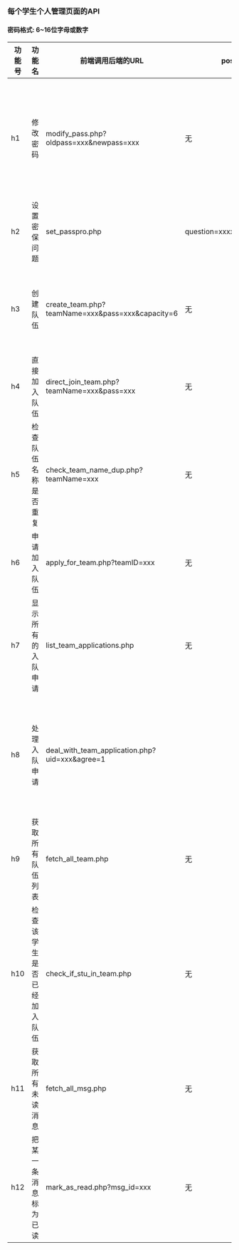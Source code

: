 ### 每个学生个人管理页面的API

#### 密码格式: 6~16位字母或数字

|功能号|功能名            |前端调用后端的URL                             |post数据                    | 后端返回前端的数据(json)                     |备注          |
|------|-----------------|--------------------------------------------|----------------------------|--------------------------------------------|---------------|
|h1|修改密码           |modify_pass.php?oldpass=xxx&newpass=xxx|无                              | { "state": 0, "msg": "xxx" }   | state可取0或1或2或3， 0表示修改成功，1表示原密码不正确，2表示新密码格式不正确，msg就是对state的文字描述
|h2|设置密保问题        |set_passpro.php                            |question=xxxxxx&answer=xxx  | { "state": 0, "msg": "xxx" }   | state可取0或1， 0表示设置成功，1表示失败|
|h3|创建队伍           | create_team.php?teamName=xxx&pass=xxx&capacity=6|无                               | { "state": 0, "msg": "xxx" }      | state可取0或1， 0表示创建成功， 1表示创建失败. 参数里面capacity表示队伍容量|
|h4|直接加入队伍        | direct_join_team.php?teamName=xxx&pass=xxx|无                  |{ "state": 0, "msg": "xxx"}        | state可取0或1， 0表示成功， 1表示创建失败  |
|h5|检查队伍名称是否重复  |check_team_name_dup.php?teamName=xxx      |无                  | true或false        |true表示不重复， false表示重复      |
|h6|申请加入队伍         |apply_for_team.php?teamID=xxx            |无                  | { "state": 0, "msg": "xxx" }      | state可取0或1， 0表示申请成功，1表示申请失败 |
|h7|显示所有的入队申请    |list_team_applications.php            |无                   | { "state": 0, "msg": "xxx", "result": [{"uid": "xxx", "username": "xxx"}, ...] } |state为0表示获取成功，result里面填具体信息， 1表示你不是队长，result为空
|h8|处理入队申请         |deal_with_team_application.php?uid=xxx&agree=1 |                    | { "state": 0, "msg": "xxx" }           | URL中agree表示为1表示同意某人的入队申请，为0表示不同意. state为0表示处理成功，为1表示处理失败。
|h9|获取所有队伍列表      |fetch_all_team.php                             |无                   | [{"teamID":"xxx", "teamName":"xxx", "max":6, "joined":4 }, ... ]   | max是队伍的总容量，joined是当前加入的人数 
|h10|检查该学生是否已经加入队伍  |check_if_stu_in_team.php                   |无                   | { "state": 0, "teamName": "xxx" }        | state是0表示已经加入队伍, 是1表示尚未加入队伍， teamName是已经加入的队伍名
|h11|获取所有未读消息       | fetch_all_msg.php                             |无                  | [{"id":"xxx", "msg":"xxxxxx"}, ... ]                  |无
|h12|把某一条消息标为已读     | mark_as_read.php?msg_id=xxx                   |无                  | { "state": 0, "msg": "xxx" }              |state为0表示成功，其他表示失败

